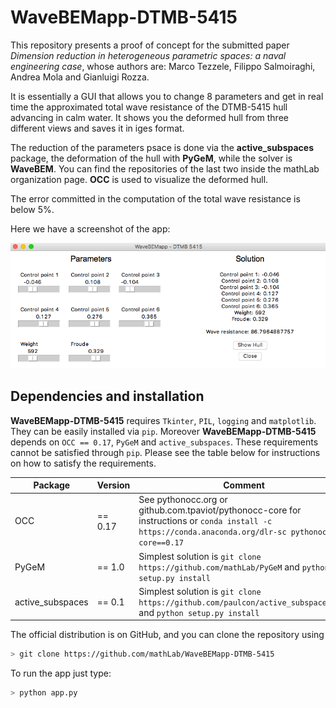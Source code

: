 # WaveBEMapp-DTMB-5415
This repository presents a proof of concept for the submitted paper *Dimension reduction in heterogeneous parametric spaces: a naval engineering case*, whose authors are: Marco Tezzele, Filippo Salmoiraghi, Andrea Mola and Gianluigi Rozza.

It is essentially a GUI that allows you to change 8 parameters and get in real time the approximated total wave resistance of the DTMB-5415 hull advancing in calm water. It shows you the deformed hull from three different views and saves it in iges format.

The reduction of the parameters psace is done via the **active_subspaces** package, the deformation of the hull with **PyGeM**, while the solver is **WaveBEM**. You can find the repositories of the last two inside the mathLab organization page. **OCC** is used to visualize the deformed hull.

The error committed in the computation of the total wave resistance is below 5%.

Here we have a screenshot of the app:

![](screen_waveBEMapp.png)


## Dependencies and installation
**WaveBEMapp-DTMB-5415** requires `Tkinter`, `PIL`, `logging` and `matplotlib`. They can be easily installed via `pip`. 
Moreover **WaveBEMapp-DTMB-5415** depends on `OCC == 0.17`, `PyGeM` and `active_subspaces`. These requirements cannot be satisfied through `pip`.
Please see the table below for instructions on how to satisfy the requirements.

| Package | Version  | Comment                                                                    |
|---------|----------|----------------------------------------------------------------------------|
| OCC     | == 0.17  | See pythonocc.org or github.com.tpaviot/pythonocc-core for instructions or `conda install -c https://conda.anaconda.org/dlr-sc pythonocc-core==0.17` |
| PyGeM     | == 1.0   | Simplest solution is `git clone https://github.com/mathLab/PyGeM` and `python setup.py install` |
| active_subspaces     | == 0.1   | Simplest solution is `git clone https://github.com/paulcon/active_subspaces.git` and `python setup.py install` |


The official distribution is on GitHub, and you can clone the repository using

```bash
> git clone https://github.com/mathLab/WaveBEMapp-DTMB-5415
```

To run the app just type:

```bash
> python app.py
```